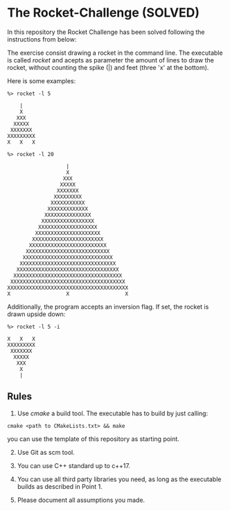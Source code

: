 
# The Rocket-Challenge (SOLVED)

In this repository the Rocket Challenge has been solved following the instructions from below:

The exercise consist drawing a rocket in the command line. The executable is called *rocket* and acepts as parameter the amount of lines to draw the rocket, without counting the spike (|) and feet (three 'x' at the bottom).

Here is some examples:

````
%> rocket -l 5 

    |
    X
   XXX
  XXXXX
 XXXXXXX
XXXXXXXXX
X   X   X

%> rocket -l 20

                   |
                   X
                  XXX
                 XXXXX
                XXXXXXX
               XXXXXXXXX
              XXXXXXXXXXX
             XXXXXXXXXXXXX
            XXXXXXXXXXXXXXX
           XXXXXXXXXXXXXXXXX
          XXXXXXXXXXXXXXXXXXX
         XXXXXXXXXXXXXXXXXXXXX
        XXXXXXXXXXXXXXXXXXXXXXX
       XXXXXXXXXXXXXXXXXXXXXXXXX
      XXXXXXXXXXXXXXXXXXXXXXXXXXX
     XXXXXXXXXXXXXXXXXXXXXXXXXXXXX
    XXXXXXXXXXXXXXXXXXXXXXXXXXXXXXX
   XXXXXXXXXXXXXXXXXXXXXXXXXXXXXXXXX
  XXXXXXXXXXXXXXXXXXXXXXXXXXXXXXXXXXX
 XXXXXXXXXXXXXXXXXXXXXXXXXXXXXXXXXXXXX
XXXXXXXXXXXXXXXXXXXXXXXXXXXXXXXXXXXXXXX
X                  X                  X

`````

Additionally, the program accepts an inversion flag. If set, the rocket is drawn upside down:
````
%> rocket -l 5 -i

X   X   X
XXXXXXXXX
 XXXXXXX
  XXXXX
   XXX
    X
    |

````
## Rules

1.   Use *cmake* a build tool. The executable has to build  by just calling:

````
cmake <path to CMakeLists.txt> && make 
````

you can use the template of this repository as starting point.

2. Use Git as scm tool.

3. You can use C++ standard up to c++17.

4. You can use all third party libraries you need, as long as the executable builds as described in Point 1.

5. Please document all assumptions you made.

